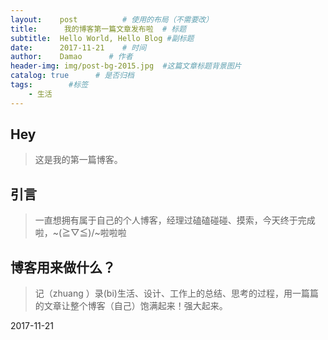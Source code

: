 ```yaml
---
layout:    post          # 使用的布局（不需要改）
title:      我的博客第一篇文章发布啦  # 标题 
subtitle:  Hello World, Hello Blog #副标题
date:      2017-11-21    # 时间
author:    Damao      # 作者
header-img: img/post-bg-2015.jpg  #这篇文章标题背景图片
catalog: true      # 是否归档
tags:        #标签
    - 生活
---
```


## Hey
>这是我的第一篇博客。

## 引言
>一直想拥有属于自己的个人博客，经理过磕磕碰碰、摸索，今天终于完成啦，~\(≧▽≦)/~啦啦啦

## 博客用来做什么？
>记（zhuang ）录(bi)生活、设计、工作上的总结、思考的过程，用一篇篇的文章让整个博客（自己）饱满起来！强大起来。

2017-11-21
